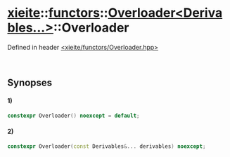 # [xieite](../../xieite.md)\:\:[functors](../../functors.md)\:\:[Overloader\<Derivables...\>](../Overloader.md)\:\:Overloader
Defined in header [<xieite/functors/Overloader.hpp>](../../../include/xieite/functors/Overloader.hpp)

&nbsp;

## Synopses
#### 1)
```cpp
constexpr Overloader() noexcept = default;
```
#### 2)
```cpp
constexpr Overloader(const Derivables&... derivables) noexcept;
```
